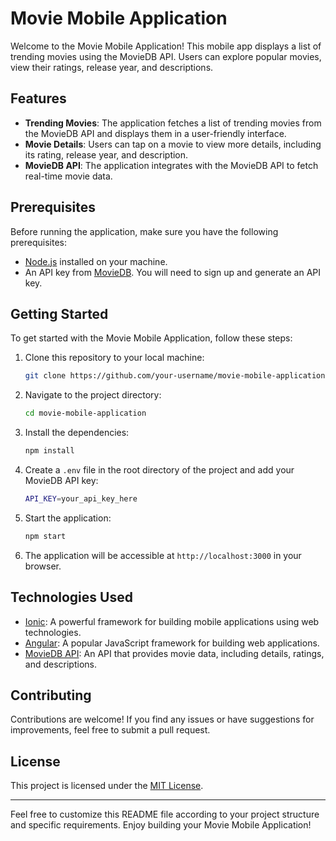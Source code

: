 # Movie Mobile Application

Welcome to the Movie Mobile Application! This mobile app displays a list of trending movies using the MovieDB API. Users can explore popular movies, view their ratings, release year, and descriptions.

## Features

- **Trending Movies**: The application fetches a list of trending movies from the MovieDB API and displays them in a user-friendly interface.
- **Movie Details**: Users can tap on a movie to view more details, including its rating, release year, and description.
- **MovieDB API**: The application integrates with the MovieDB API to fetch real-time movie data.

## Prerequisites

Before running the application, make sure you have the following prerequisites:

- [Node.js](https://nodejs.org) installed on your machine.
- An API key from [MovieDB](https://www.themoviedb.org/). You will need to sign up and generate an API key.

## Getting Started

To get started with the Movie Mobile Application, follow these steps:

1. Clone this repository to your local machine:

   ```bash
   git clone https://github.com/your-username/movie-mobile-application.git
   ```

2. Navigate to the project directory:

   ```bash
   cd movie-mobile-application
   ```

3. Install the dependencies:

   ```bash
   npm install
   ```

4. Create a `.env` file in the root directory of the project and add your MovieDB API key:

   ```bash
   API_KEY=your_api_key_here
   ```

5. Start the application:

   ```bash
   npm start
   ```

6. The application will be accessible at `http://localhost:3000` in your browser.

## Technologies Used

- [Ionic](https://ionicframework.com/): A powerful framework for building mobile applications using web technologies.
- [Angular](https://angular.io/): A popular JavaScript framework for building web applications.
- [MovieDB API](https://www.themoviedb.org/): An API that provides movie data, including details, ratings, and descriptions.

## Contributing

Contributions are welcome! If you find any issues or have suggestions for improvements, feel free to submit a pull request.

## License

This project is licensed under the [MIT License](LICENSE).

---

Feel free to customize this README file according to your project structure and specific requirements. Enjoy building your Movie Mobile Application!
